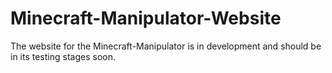 # Minecraft-Manipulator-Website

The website for the Minecraft-Manipulator is in development and should be in its testing stages soon.
